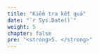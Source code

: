 ```yaml
---
title: "Kiểm tra kết quả"
date: "`r Sys.Date()`"
weight: 5
chapter: false
pre: "<strong>5. </strong>"
---
```

